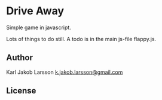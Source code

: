 Drive Away
==========
Simple game in javascript.

Lots of things to do still. A todo is in the main js-file flappy.js.


Author
------
Karl Jakob Larsson
k.jakob.larsson@gmail.com

License
-------
